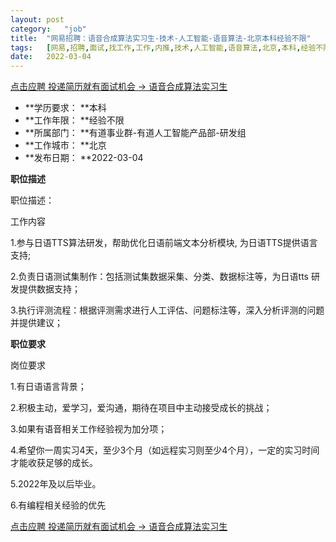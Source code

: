 ```yaml
---
layout:	post
category:	"job"
title:	"网易招聘：语音合成算法实习生-技术-人工智能-语音算法-北京本科经验不限"
tags:	[网易,招聘,面试,找工作,工作,内推,技术,人工智能,语音算法,北京,本科,经验不限]
date:	2022-03-04
---
```


[点击应聘 投递简历就有面试机会 ->  语音合成算法实习生](http://mobile.bole.netease.com/bole/boleDetail?id=36336&employeeId=346f03c3cda5f04c&key=all)



- **学历要求： **本科
- **工作年限： **经验不限
- **所属部门： **有道事业群-有道人工智能产品部-研发组
- **工作城市： **北京
- **发布日期： **2022-03-04



**职位描述**

职位描述：

工作内容



1.参与日语TTS算法研发，帮助优化日语前端文本分析模块, 为日语TTS提供语言支持;



2.负责日语测试集制作：包括测试集数据采集、分类、数据标注等，为日语tts 研发提供数据支持；



3.执行评测流程：根据评测需求进行人工评估、问题标注等，深入分析评测的问题并提供建议；





**职位要求**

岗位要求



1.有日语语言背景；



2.积极主动，爱学习，爱沟通，期待在项目中主动接受成长的挑战；



3.如果有语音相关工作经验视为加分项；



4.希望你一周实习4天，至少3个月（如远程实习则至少4个月），一定的实习时间才能收获足够的成长。



5.2022年及以后毕业。



6.有编程相关经验的优先



[点击应聘 投递简历就有面试机会 ->  语音合成算法实习生](http://mobile.bole.netease.com/bole/boleDetail?id=36336&employeeId=346f03c3cda5f04c&key=all)